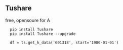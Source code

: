 

## Tushare
free, opensoure for A  
```
  pip install Tushare
  pip install Tushare --upgrade

  df = ts.get_k_data('601318', start='1980-01-01')
```